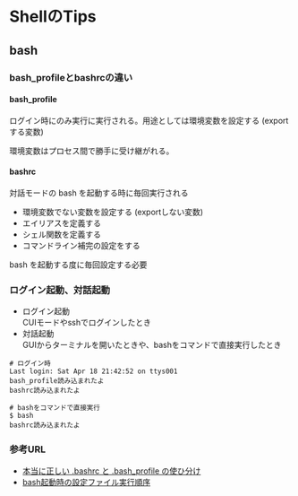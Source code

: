 # ShellのTips

## bash

### bash_profileとbashrcの違い

#### bash_profile

ログイン時にのみ実行に実行される。用途としては環境変数を設定する (exportする変数)

環境変数はプロセス間で勝手に受け継がれる。

#### bashrc

対話モードの bash を起動する時に毎回実行される

- 環境変数でない変数を設定する (exportしない変数)
- エイリアスを定義する
- シェル関数を定義する
- コマンドライン補完の設定をする

bash を起動する度に毎回設定する必要

### ログイン起動、対話起動

- ログイン起動  
CUIモードやsshでログインしたとき
- 対話起動  
GUIからターミナルを開いたときや、bashをコマンドで直接実行したとき

```
# ログイン時
Last login: Sat Apr 18 21:42:52 on ttys001
bash_profile読み込まれたよ
bashrc読み込まれたよ

# bashをコマンドで直接実行
$ bash
bashrc読み込まれたよ
```
### 参考URL

- [本当に正しい .bashrc と .bash_profile の使ひ分け](https://qiita.com/magicant/items/d3bb7ea1192e63fba850)
- [bash起動時の設定ファイル実行順序](https://qiita.com/tatesuke/items/88629e9550b813109964)